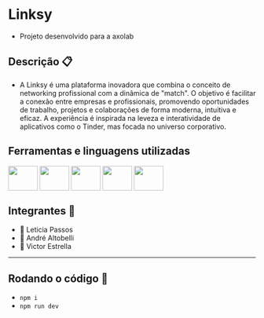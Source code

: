 # Linksy

* Projeto desenvolvido para a axolab

## Descrição 📋

* A Linksy é uma plataforma inovadora que combina o conceito de networking profissional com a dinâmica de "match". O objetivo é facilitar a conexão entre empresas e profissionais, promovendo oportunidades de trabalho, projetos e colaborações de forma moderna, intuitiva e eficaz. A experiência é inspirada na leveza e interatividade de aplicativos como o Tinder, mas focada no universo corporativo.

## Ferramentas e linguagens utilizadas

<a href="https://tailwindcss.com"><img src="https://cdn.jsdelivr.net/gh/devicons/devicon@latest/icons/tailwindcss/tailwindcss-original.svg" align="center" height="50" width="60"/></a>
<a href="https://nuxt.com"><img src="https://cdn.jsdelivr.net/gh/devicons/devicon@latest/icons/nuxtjs/nuxtjs-original.svg" align="center" height="50" width="60"/></a>
<a href="https://vuejs.org"><img src="https://cdn.jsdelivr.net/gh/devicons/devicon@latest/icons/vuejs/vuejs-original.svg" align="center" height="50" width="60"/></a>
<a href="https://nodejs.org/en/"><img src="https://cdn.jsdelivr.net/gh/devicons/devicon@latest/icons/nodejs/nodejs-original-wordmark.svg" align="center" height="50" width="60"/></a>
<a href="https://www.mongodb.com/try/download/community"><img src="https://cdn.jsdelivr.net/gh/devicons/devicon@latest/icons/mongodb/mongodb-original-wordmark.svg" align="center" height="50" width="60"/></a>

## Integrantes 👥

* 👤 Leticia Passos
* 👤 André Altobelli
* 👤 Victor Estrella
---

## Rodando o código 🚀

* `npm i`
* `npm run dev`
